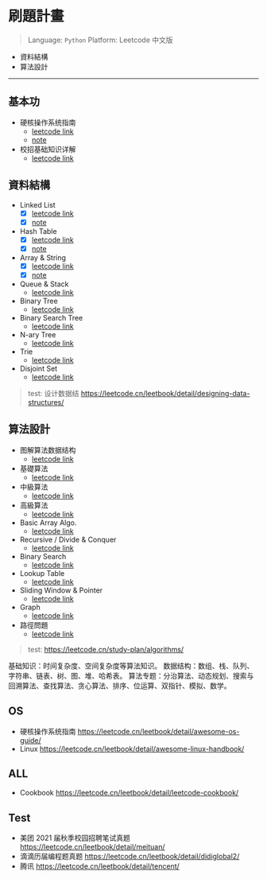 # 刷題計畫

> Language: `Python`
> Platform: Leetcode 中文版

- 資料結構
- 算法設計

---

## 基本功

- 硬核操作系统指南
    - [leetcode link](https://leetcode.cn/leetbook/detail/awesome-os-guide/)
    - [note](leetcode/awesome-os-guide.md)
- 校招基础知识详解
    - [leetcode link](https://leetcode.cn/leetbook/detail/tech-interview-cookbook/)


## 資料結構

- Linked List
    - [x] [leetcode link](https://leetcode.cn/leetbook/detail/linked-list/)
    - [x] [note](leetcode/linked-list/README.md)
- Hash Table
    - [x] [leetcode link](https://leetcode.cn/leetbook/detail/hash-table/)
    - [x] [note](leetcode/hash-table/README.md)
- Array & String
    - [x] [leetcode link](https://leetcode.cn/leetbook/detail/array-and-string/)
    - [x] [note](leetcode/array-and-string/README.md)
- Queue & Stack
    - [leetcode link](https://leetcode.cn/leetbook/detail/queue-stack/)
- Binary Tree
    - [leetcode link](https://leetcode.cn/leetbook/detail/data-structure-binary-tree/)
- Binary Search Tree
    - [leetcode link](https://leetcode.cn/leetbook/detail/introduction-to-data-structure-binary-search-tree/)
- N-ary Tree
    - [leetcode link](https://leetcode.cn/leetbook/detail/n-ary-tree/)
- Trie
    - [leetcode link](https://leetcode.cn/leetbook/detail/trie/)
- Disjoint Set
    - [leetcode link](https://leetcode.cn/leetbook/detail/disjoint-set/)

> test:
>  设计数据结 https://leetcode.cn/leetbook/detail/designing-data-structures/

## 算法設計

- 图解算法数据结构 
    - [leetcode link](https://leetcode.cn/leetbook/detail/illustration-of-algorithm/)
- 基礎算法 
    - [leetcode link](https://leetcode.cn/leetbook/detail/top-interview-questions-easy/)
- 中級算法 
    - [leetcode link](https://leetcode.cn/leetbook/detail/top-interview-questions-medium/)
- 高級算法 
    - [leetcode link](https://leetcode.cn/leetbook/detail/top-interview-questions-hard/)
- Basic Array Algo. 
    - [leetcode link](https://leetcode.cn/leetbook/detail/all-about-array/)
- Recursive / Divide & Conquer 
    - [leetcode link](https://leetcode.cn/leetbook/detail/recursion-and-divide-and-conquer/)
- Binary Search 
    - [leetcode link](https://leetcode.cn/leetbook/detail/binary-search/)
- Lookup Table 
    - [leetcode link](https://leetcode.cn/leetbook/detail/all-about-lockup-table/)
- Sliding Window & Pointer 
    - [leetcode link](https://leetcode.cn/leetbook/detail/sliding-window-and-two-pointers/)
- Graph 
    - [leetcode link](https://leetcode.cn/leetbook/detail/graph/)
- 路徑問題 
    - [leetcode link](https://leetcode.cn/leetbook/detail/path-problems-in-dynamic-programming/)

> test: https://leetcode.cn/study-plan/algorithms/

基础知识：时间复杂度、空间复杂度等算法知识。
数据结构：数组、栈、队列、字符串、链表、树、图、堆、哈希表。
算法专题：分治算法、动态规划、搜索与回溯算法、查找算法、贪心算法、排序、位运算、双指针、模拟、数学。

## OS

- 硬核操作系统指南  https://leetcode.cn/leetbook/detail/awesome-os-guide/
- Linux https://leetcode.cn/leetbook/detail/awesome-linux-handbook/


## ALL

- Cookbook https://leetcode.cn/leetbook/detail/leetcode-cookbook/

## Test

- 美团 2021 届秋季校园招聘笔试真题 https://leetcode.cn/leetbook/detail/meituan/
- 滴滴历届编程题真题 https://leetcode.cn/leetbook/detail/didiglobal2/
- 腾讯 https://leetcode.cn/leetbook/detail/tencent/

